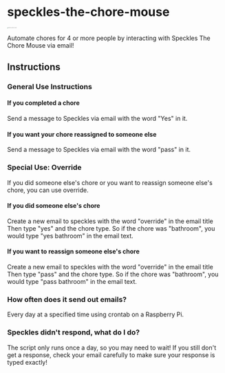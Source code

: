 # speckles-the-chore-mouse

<img src="/Users/richwhalley/Documents/GitHub/speckles-the-chore-mouse/img/Apodemus_sylvaticus_bosmuis.jpg" alt="Apodemus_sylvaticus_bosmuis" style="zoom:10%;" />

Automate chores for 4 or more people by interacting with Speckles The Chore Mouse via email!

## Instructions

### General Use Instructions
#### If you completed a chore
Send a message to Speckles via email with the word "Yes" in it.
#### If you want your chore reassigned to someone else
Send a message to Speckles via email with the word "pass" in it.

### Special Use: Override
If you did someone else's chore or you want to reassign someone else's chore, you can use override.
#### If you did someone else's chore
Create a new email to speckles with the word "override" in the email title
Then type "yes" and the chore type. So if the chore was "bathroom", you would type "yes bathroom" in the email text.
#### If you want to reassign someone else's chore
Create a new email to speckles with the word "override" in the email title
Then type "pass" and the chore type. So if the chore was "bathroom", you would type "pass bathroom" in the email text.

### How often does it send out emails?

Every day at a specified time using crontab on a Raspberry Pi.

### Speckles didn't respond, what do I do?

The script only runs once a day, so you may need to wait! If you still don't get a response, check your email carefully to make sure your response is typed exactly!
